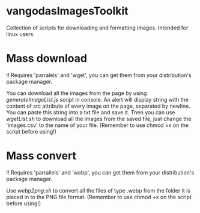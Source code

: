 # vangodasImagesToolkit
Collection of scripts for downloading and formatting images. Intended for linux users.

# Mass download
!! Requires 'parralels' and 'wget', you can get them from your distribution's package manager.

You can download all the images from the page by using _generateImageList.js_
script in console. An alert will display string with the content of src attribute
of every image on the page, separated by newline.
You can paste this string into a txt file and save it. Then you can use _wgetList.sh_ to download
all the images from the saved file, just change the 'images.csv' to the name of your file.
(Remember to use chmod +x on the script before using!)

# Mass convert
!! Requires 'parrallels' and 'webp', you can get them from your distribution's package manager.

Use _webp2png.sh_ to convert all the files of type .webp from the folder it is placed in to the
PNG file format. (Remember to use chmod +x on the script before using!)
